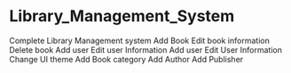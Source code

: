 # Library_Management_System
Complete Library Management system
Add Book
Edit book information
Delete book
Add user 
Edit user Information
Add user
Edit User Information
Change UI theme
Add Book category
Add Author
Add Publisher
